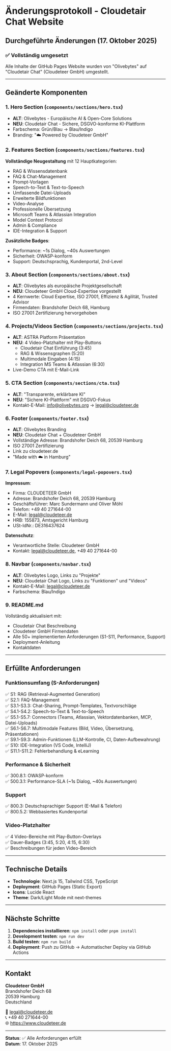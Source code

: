 # Änderungsprotokoll - Cloudetair Chat Website

## Durchgeführte Änderungen (17. Oktober 2025)

### ✅ Vollständig umgesetzt

Alle Inhalte der GitHub Pages Website wurden von "Olivebytes" auf "Cloudetair Chat" (Cloudeteer GmbH) umgestellt.

---

## Geänderte Komponenten

### 1. Hero Section (`components/sections/hero.tsx`)
- **ALT**: Olivebytes - Europäische AI & Open-Core Solutions
- **NEU**: Cloudetair Chat - Sichere, DSGVO-konforme KI-Plattform
- Farbschema: Grün/Blau → Blau/Indigo
- Branding: "☁️ Powered by Cloudeteer GmbH"

### 2. Features Section (`components/sections/features.tsx`)
**Vollständige Neugestaltung** mit 12 Hauptkategorien:
- RAG & Wissensdatenbank
- FAQ & Chat-Management  
- Prompt-Vorlagen
- Speech-to-Text & Text-to-Speech
- Umfassende Datei-Uploads
- Erweiterte Bildfunktionen
- Video-Analyse
- Professionelle Übersetzung
- Microsoft Teams & Atlassian Integration
- Model Context Protocol
- Admin & Compliance
- IDE-Integration & Support

**Zusätzliche Badges**:
- Performance: ~1s Dialog, ~40s Auswertungen
- Sicherheit: OWASP-konform
- Support: Deutschsprachig, Kundenportal, 2nd-Level

### 3. About Section (`components/sections/about.tsx`)
- **ALT**: Olivebytes als europäische Projektgesellschaft
- **NEU**: Cloudeteer GmbH Cloud-Expertise vorgestellt
- 4 Kernwerte: Cloud Expertise, ISO 27001, Effizienz & Agilität, Trusted Advisor
- Firmendaten: Brandshofer Deich 68, Hamburg
- ISO 27001 Zertifizierung hervorgehoben

### 4. Projects/Videos Section (`components/sections/projects.tsx`)
- **ALT**: ASTRA Platform Präsentation
- **NEU**: 4 Video-Platzhalter mit Play-Buttons
  - Cloudetair Chat Einführung (3:45)
  - RAG & Wissensgraphen (5:20)
  - Multimodale Eingaben (4:15)
  - Integration MS Teams & Atlassian (6:30)
- Live-Demo CTA mit E-Mail-Link

### 5. CTA Section (`components/sections/cta.tsx`)
- **ALT**: "Transparente, erklärbare KI"
- **NEU**: "Sichere KI-Plattform" mit DSGVO-Fokus
- Kontakt-E-Mail: info@olivebytes.org → legal@cloudeteer.de

### 6. Footer (`components/footer.tsx`)
- **ALT**: Olivebytes Branding
- **NEU**: Cloudetair Chat + Cloudeteer GmbH
- Vollständige Adresse: Brandshofer Deich 68, 20539 Hamburg
- ISO 27001 Zertifizierung
- Link zu cloudeteer.de
- "Made with ☁️ in Hamburg"

### 7. Legal Popovers (`components/legal-popovers.tsx`)
**Impressum**:
- Firma: CLOUDETEER GmbH
- Adresse: Brandshofer Deich 68, 20539 Hamburg
- Geschäftsführer: Marc Sundermann und Oliver Möhl
- Telefon: +49 40 271644-00
- E-Mail: legal@cloudeteer.de
- HRB: 155873, Amtsgericht Hamburg
- USt-IdNr.: DE316437624

**Datenschutz**:
- Verantwortliche Stelle: Cloudeteer GmbH
- Kontakt: legal@cloudeteer.de, +49 40 271644-00

### 8. Navbar (`components/navbar.tsx`)
- **ALT**: Olivebytes Logo, Links zu "Projekte"
- **NEU**: Cloudetair Chat Logo, Links zu "Funktionen" und "Videos"
- Kontakt-E-Mail: legal@cloudeteer.de
- Farbschema: Blau/Indigo

### 9. README.md
Vollständig aktualisiert mit:
- Cloudetair Chat Beschreibung
- Cloudeteer GmbH Firmendaten
- Alle 50+ implementierten Anforderungen (S1-S11, Performance, Support)
- Deployment-Anleitung
- Kontaktdaten

---

## Erfüllte Anforderungen

### Funktionsumfang (S-Anforderungen)
✅ S1: RAG (Retrieval-Augmented Generation)  
✅ S2.1: FAQ-Management  
✅ S3.1-S3.3: Chat-Sharing, Prompt-Templates, Textvorschläge  
✅ S4.1-S4.2: Speech-to-Text & Text-to-Speech  
✅ S5.1-S5.7: Connectors (Teams, Atlassian, Vektordatenbanken, MCP, Datei-Uploads)  
✅ S6.1-S6.7: Multimodale Features (Bild, Video, Übersetzung, Präsentationen)  
✅ S9.1-S9.3: Admin-Funktionen (LLM-Kontrolle, CI, Daten-Aufbewahrung)  
✅ S10: IDE-Integration (VS Code, IntelliJ)  
✅ S11.1-S11.2: Fehlerbehandlung & eLearning  

### Performance & Sicherheit
✅ 300.8.1: OWASP-konform  
✅ 500.3.1: Performance-SLA (~1s Dialog, ~40s Auswertungen)  

### Support
✅ 800.3: Deutschsprachiger Support (E-Mail & Telefon)  
✅ 800.5.2: Webbasiertes Kundenportal  

### Video-Platzhalter
✅ 4 Video-Bereiche mit Play-Button-Overlays  
✅ Dauer-Badges (3:45, 5:20, 4:15, 6:30)  
✅ Beschreibungen für jeden Video-Bereich  

---

## Technische Details

- **Technologie**: Next.js 15, Tailwind CSS, TypeScript
- **Deployment**: GitHub Pages (Static Export)
- **Icons**: Lucide React
- **Theme**: Dark/Light Mode mit next-themes

---

## Nächste Schritte

1. **Dependencies installieren**: `npm install` oder `pnpm install`
2. **Development testen**: `npm run dev`
3. **Build testen**: `npm run build`
4. **Deployment**: Push zu GitHub → Automatischer Deploy via GitHub Actions

---

## Kontakt

**Cloudeteer GmbH**  
Brandshofer Deich 68  
20539 Hamburg  
Deutschland

📧 legal@cloudeteer.de  
📞 +49 40 271644-00  
🌐 https://www.cloudeteer.de

---

**Status**: ✅ Alle Anforderungen erfüllt  
**Datum**: 17. Oktober 2025
